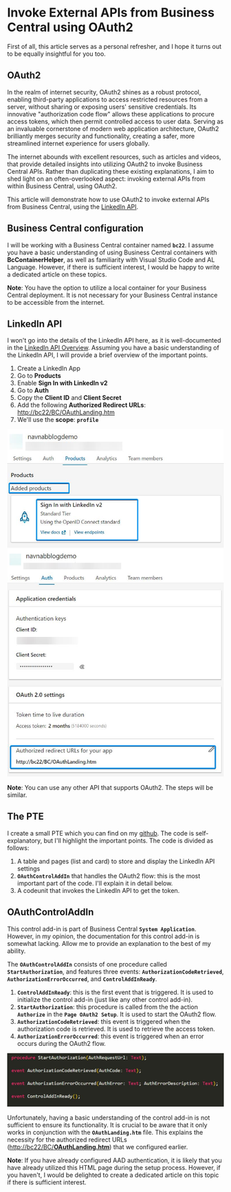 # Invoke External APIs from Business Central using OAuth2

First of all, this article serves as a personal refresher, and I hope it turns out to be equally insightful for you too.

## OAuth2

In the realm of internet security, OAuth2 shines as a robust protocol, enabling third-party applications to access restricted resources from a server, without sharing or exposing users' sensitive credentials. Its innovative "authorization code flow" allows these applications to procure access tokens, which then permit controlled access to user data. Serving as an invaluable cornerstone of modern web application architecture, OAuth2 brilliantly merges security and functionality, creating a safer, more streamlined internet experience for users globally.

The internet abounds with excellent resources, such as articles and videos, that provide detailed insights into utilizing OAuth2 to invoke Business Central APIs. Rather than duplicating these existing explanations, I aim to shed light on an often-overlooked aspect: invoking external APIs from within Business Central, using OAuth2.

This article will demonstrate how to use OAuth2 to invoke external APIs from Business Central, using the [LinkedIn API](https://www.linkedin.com/developers/apps/new).

## Business Central configuration

I will be working with a Business Central container named **`bc22`**. I assume you have a basic understanding of using Business Central containers with **BcContainerHelper**, as well as familiarity with Visual Studio Code and AL Language. However, if there is sufficient interest, I would be happy to write a dedicated article on these topics.

**Note**: You have the option to utilize a local container for your Business Central deployment. It is not necessary for your Business Central instance to be accessible from the internet.

## LinkedIn API

I won't go into the details of the LinkedIn API here, as it is well-documented in the [LinkedIn API Overview](https://learn.microsoft.com/en-us/linkedin/). Assuming you have a basic understanding of the LinkedIn API, I will provide a brief overview of the important points.

1. Create a LinkedIn App
2. Go to **Products**
3. Enable **Sign In with LinkedIn v2**
4. Go to **Auth**
5. Copy the **Client ID** and **Client Secret**
6. Add the following **Authorized Redirect URLs**: [http://bc22/BC/OAuthLanding.htm](http://bc22/BC/OAuthLanding.htm "http://bc22/BC/OAuthLanding.htm")
7. We'll use the **scope**: **`profile`**

![Products](https://raw.githubusercontent.com/NavNab/oauth2api/main/src/img/linkedin_products.jpg "Products")
![Auth](https://raw.githubusercontent.com/NavNab/oauth2api/main/src/img/linkedin_auth.jpg "Auth")

**Note**: You can use any other API that supports OAuth2. The steps will be similar.

## The PTE

I create a small PTE which you can find on my [github](https://github.com/NavNab/oauth2api "https://github.com/NavNab/oauth2api"). The code is self-explanatory, but I'll highlight the important points.
The code is divided as follows:

1. A table and pages (list and card) to store and display the LinkedIn API settings
2. **`OAuthControlAddIn`** that handles the OAuth2 flow: this is the most important part of the code. I'll explain it in detail below.
3. A codeunit that invokes the LinkedIn API to get the token.

## OAuthControlAddIn

This control add-in is part of Business Central **`System Application`**. However, in my opinion, the documentation for this control add-in is somewhat lacking. Allow me to provide an explanation to the best of my ability.

The **`OAuthControlAddIn`** consists of one procedure called **`StartAuthorization`**, and features three events: **`AuthorizationCodeRetrieved`**, **`AuthorizationErrorOccurred`**, and **`ControlAddInReady`**.

1. **`ControlAddInReady`**: this is the first event that is triggered. It is used to initialize the control add-in (just like any other control add-in).
2. **`StartAuthorization`**: this procedure is called from the the action **`Authorize`** in the **`Page OAuth2 Setup`**. It is used to start the OAuth2 flow.
3. **`AuthorizationCodeRetrieved`**: this event is triggered when the authorization code is retrieved. It is used to retrieve the access token.
4. **`AuthorizationErrorOccurred`**: this event is triggered when an error occurs during the OAuth2 flow.

![OAuthControlAddIn](https://raw.githubusercontent.com/NavNab/oauth2api/main/src/img/oauthcontroladdIn.jpg "OAuthControlAddIn")

Unfortunately, having a basic understanding of the control add-in is not sufficient to ensure its functionality. It is crucial to be aware that it only works in conjunction with the **`OAuthLanding.htm`** file. This explains the necessity for the authorized redirect URLs ([http://bc22/BC/**OAuthLanding.htm**](http://bc22/BC/OAuthLanding.htm)) that we configured earlier.

**Note**: If you have already configured AAD authentication, it is likely that you have already utilized this HTML page during the setup process. However, if you haven't, I would be delighted to create a dedicated article on this topic if there is sufficient interest.
